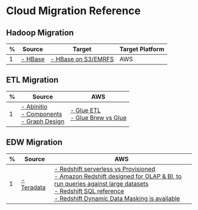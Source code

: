 # Cloud Migration Reference 

## Hadoop Migration 

 | % | Source  | Target | Target Platform |
 |  ----------- | -----------  | -----------  | -----------  | 
 | 1 | [- HBase](https://hbase.apache.org) 		| [- HBase on S3/EMRFS](https://d1.awsstatic.com/whitepapers/Migrating_to_Apache_Hbase_on_Amazon_S3_on_Amazon_EMR.pdf) | AWS |
 
 ## ETL Migration
 
  | % | Source  | AWS | 
 |  ----------- | -----------  | -----------  | 
 | 1 | [- Abinitio](https://www.abinitio.com) </br> [- Components](http://abinitio-components.blogspot.com) </br> [- Graph Design](http://abinitio-graph.blogspot.com)| [- Glue ETL](https://aws.amazon.com/glue/features/) </br> [- Glue Brew vs Glue](https://cloudacademy.com/course/management-saa-c03/aws-glue-databrew-vs-glue-studio/) </br> | 
 
 ## EDW Migration
 
  | % | Source  | AWS | 
 |  ----------- | -----------  | -----------  | 
 | 1 | [- Teradata](https://docs.teradata.com/r/Teradata-VantageTM-SQL-Fundamentals/July-2021/Database-Objects) | [- Redshift serverless vs Provisioned](https://docs.aws.amazon.com/redshift/latest/mgmt/serverless-console-comparison.html) </br>  [- Amazon Redshift designed for OLAP & BI, to run queries against large datasets](https://docs.aws.amazon.com/redshift/latest/dg/c_redshift-and-postgres-sql.html) </br> [- Redshift SQL reference](https://docs.aws.amazon.com/redshift/latest/dg/c_redshift-sql.html) </br> [- Redshift Dynamic Data Masking is available](https://aws.amazon.com/about-aws/whats-new/2022/11/amazon-redshift-support-dynamic-data-masking-preview/) | 
 
